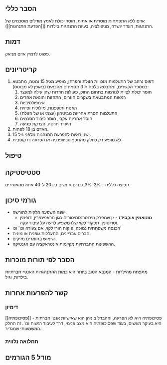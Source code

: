 ## הסבר כללי 
אדם ללא התפתחות מוסרית או אתית, חוסר יכולת לאמץ מודלים מוסכמים של התנהגות, העדר יושרה, מניפולציה, בעיות התנהגות בילדות ([[הפרעת התנהגות]]).

## דמות
פשוט לדמיין אדם מניאק.

## קריטריונים
1. דפוס נרחב של התעלמות מזכויות הזולת והפרתן, מופיע מגיל 15 ומטה, מתבטא במספר הקשרים, ומתבטא בלפחות 3 תסמינים מהבאים (באופן לא מבוסס):
	1. חוסר יכולת לציית לנורמות בתחום החוק, פעולות חוזרות שהן עילה למעצר
	2. רמאות המתבטאת בשקרים חוזרים, התחזות והונאת אחרים
	3. אימפולסיביות
	4. רגזנות ותוקפנות, מילולית ופיזית
	5. התעלמות חסרת אחריות מביטחון (עצמי או של הזולת)
	6. חוסר אחריות עקבי, חוסר כיבוד הסכמים
	7. היעדר חרטה, הצדקת פגיעה
2. האדם בן 18 לפחות.
3. ישנן ראיות להפרעת התנהגות מלפני גיל 15.
4. לא מופיע רק כחלק מהתקף סכיזופרניה או הפרעה דו קוטבית.
## טיפול

## סטטיסטיקה
תפוצה כללית - 2%-3%
גברים > נשים
בין 20 ל-40 אחוז מהאסירים
## גורמי סיכון
- ישנה השפעה חלקית לתורשה.
	- **מונואמין אוקסידז** - גן שמפרק נוירוטרנסמיטורים כגון נוראפינפרין, דופמין וסרוטונין. תפקוד לקוי שלו משפיע לרעה על עיבוד עקה.
- הכנסה משפחתית נמוכה, פיקוח הורי לקוי, אם צעירה וכו' וכו'
- חברים עבריינים, התעללות גופנית או מינית.
- שימוש בחומרים מזיקים.
- ההשפעות החברתיות מקיימות אינטראקציה עם הגנטיקה.
## הסבר לפי תורות מוכרות
מתפתח מהילדות - המנבא הטוב ביותר היא כמות ההתנהגויות האנטי-חברתיות בילדות, וגיל.
## קשר להפרעות אחרות

### דימיון

[[פסיכופתיה]] - פסיכופתיה היא לא הפרעה, וההבדל ביניהן הוא שאישיות אנטי חברתית היא בעיקר מעשים, בעוד שפסיכופתיה היא מצב פנימי, דרך לעיבוד רגשות וכו'. זה החלק המשמעותי שמגדיר.
### תחלואה נלווית

## מודל 5 הגורמים